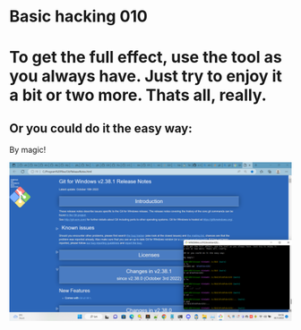 # Basic hacking 010

# To get the full effect, use the tool as you always have. Just try to enjoy it a bit or two more. Thats all, really.

## Or you could do it the easy way:

By magic!

![dotdotdot.png](dotdotdot.png)
